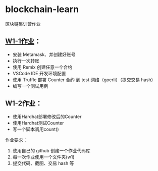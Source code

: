 # blockchain-learn
区块链集训营作业

## [W1-1作业](https://github.com/leoliew/blockchain-learn/tree/main/w1-1)：
* 安装 Metamask、并创建好账号
* 执行一次转账
* 使用 Remix 创建任意一个合约
* VSCode IDE 开发环境配置
* 使用 Truffle 部署 Counter 合约 到 test 网络（goerli）（提交交易 hash）
* 编写一个测试用例

## W1-2作业：
* 使用Hardhat部署修改后的Counter
* 使用Hardhat测试Counter
* 写一个脚本调用count()

作业要求：
1. 使用自己的 github 创建一个作业代码库
2. 每一次作业使用一个文件夹(w1)
3. 提交代码、截图、交易 hash 等
